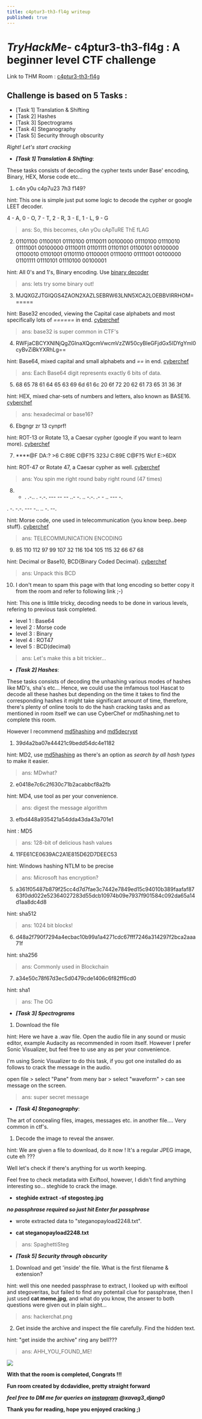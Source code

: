 ```yaml
---
title: c4ptur3-th3-fl4g writeup
published: true
---
```


# ***TryHackMe***- c4ptur3-th3-fl4g : A beginner level CTF challenge

Link to THM Room : [c4ptur3-th3-fl4g](https://tryhackme.com/room/c4ptur3th3fl4g)

## Challenge is based on 5 Tasks :

- [Task 1] Translation & Shifting 
- [Task 2] Hashes 
- [Task 3] Spectrograms 
- [Task 4] Steganography 
- [Task 5] Security through obscurity 

*Right! Let's start cracking*

- ***[Task 1] Translation & Shifting***:

These tasks consists of decoding the cypher texts under Base' encoding, Binary, HEX, Morse code etc...

1. c4n y0u c4p7u23 7h3 f149?

hint: This one is simple just put some logic to decode the cypher or google LEET decoder.

4 - A, 0 - O, 7 - T, 2 - R, 3 - E, 1 - L, 9 - G

> ans: So, this becomes, cAn yOu cApTuRE ThE fLAG

2. 01101100 01100101 01110100 01110011 00100000 01110100 01110010 01111001 00100000 01110011 01101111 01101101 01100101 00100000 01100010 01101001 01101110 01100001 01110010 01111001 00100000 01101111 01110101 01110100 00100001

hint: All 0's and 1's, Binary encoding. Use [binary decoder](https://cryptii.com/pipes/binary-decoder) 

> ans: lets try some binary out!

3. MJQXGZJTGIQGS4ZAON2XAZLSEBRW63LNN5XCA2LOEBBVIRRHOM======

hint: Base32 encoded, viewing the Capital case alphabets and most specifically lots of *======* in end. [cyberchef](https://cyberchef.kaltenhauser.rocks/) 

> ans: base32 is super common in CTF's

4. RWFjaCBCYXNlNjQgZGlnaXQgcmVwcmVzZW50cyBleGFjdGx5IDYgYml0cyBvZiBkYXRhLg==

hint: Base64, mixed capital and small alphabets and *==* in end. [cyberchef](https://cyberchef.kaltenhauser.rocks/) 

> ans: Each Base64 digit represents exactly 6 bits of data.

5. 68 65 78 61 64 65 63 69 6d 61 6c 20 6f 72 20 62 61 73 65 31 36 3f

hint: HEX, mixed char-sets of numbers and letters, also known as BASE16. [cyberchef](https://cyberchef.kaltenhauser.rocks/)

> ans: hexadecimal or base16?

6. Ebgngr zr 13 cynprf!

hint: ROT-13 or Rotate 13, a Caesar cypher (google if you want to learn more). [cyberchef](https://cyberchef.kaltenhauser.rocks/)

7. ****@F DA:? >6 C:89E C@F?5 323J C:89E C@F?5 Wcf E:>6DX

hint: ROT-47 or Rotate 47, a Caesar cypher as well. [cyberchef](https://cyberchthef.kaltenhauser.rocks/)

> ans: You spin me right round baby right round (47 times)

8. - . .-.. . -.-. --- -- -- ..- -. .. -.-. .- - .. --- -.

. -. -.-. --- -.. .. -. --.

hint: Morse code, one used in telecommunication {you know beep..beep stuff}. [cyberchef](https://cyberchef.kaltenhauser.rocks/)

> ans: TELECOMMUNICATION ENCODING

9. 85 110 112 97 99 107 32 116 104 105 115 32 66 67 68

hint: Decimal or Base10, BCD{Binary Coded Decimal}. [cyberchef](https://cyberchef.kaltenhauser.rocks/)

> ans: Unpack this BCD

10. I don't mean to spam this page with that long encoding so better copy it from the room and refer to following link ;-)

hint: This one is littile tricky, decoding needs to be done in various levels, refering to previous task completed.

+ level 1 : Base64
+ level 2 : Morse code
+ level 3 : Binary
+ level 4 : ROT47
+ level 5 : BCD(decimal)

> ans: Let's make this a bit trickier...

- ***[Task 2] Hashes***:

These tasks consists of decoding the unhashing various modes of hashes like MD's, sha's etc... Hence, we could use the imfamous tool Hascat to decode all these hashes but depending on the time it takes to find the corresponding hashes it might take significant amount of time, therefore, there's plenty of online tools to do the hash cracking tasks and as mentioned in room itself we can use CyberChef or md5hashing.net to complete this room.

However I recommend [md5hashing](https://md5hashing.net/) and [md5decrypt](https://md5decrypt.net/)

1. 39d4a2ba07e44421c9bedd54dc4e1182

hint: MD2, use [md5hashing](https://md5hashing.net/) as there's an option as *search by all hash types* to make it easier.

> ans: MDwhat?

2. e0418e7c6c2f630c71b2acabbcf8a2fb

hint: MD4, use tool as per your convenience.

> ans: digest the message algorithm

3. efbd448a935421a54dda43da43a701e1

hint : MD5

> ans: 128-bit of delicious hash values

4. 11FE61CE0639AC2A1E815D62D7DEEC53 

hint: Windows hashing NTLM to be precise

> ans: Microsoft has encryption?

5. a361f05487b879f25cc4d7d7fae3c7442e7849ed15c94010b389faafaf8763f0dd022e52364027283d55dcb10974b09e7937f901584c092da65a14d1aa8dc4d8

hint: sha512

> ans: 1024 bit blocks!

6. d48a2f790f7294a4ecbac10b99a1a4271cdc67fff7246a314297f2bca2aaa71f

hint: sha256

> ans: Commonly used in Blockchain

7. a34e50c78f67d3ec5d0479cde1406c6f82ff6cd0

hint: sha1

> ans: The OG

- ***[Task 3] Spectrograms***

1. Download the file

hint: Here we have a .wav file. Open the audio file in any sound or music editor, example Audacity as recommended in room itself.
However I prefer Sonic Visualizer, but feel free to use any as per your convenience.

I'm using Sonic Visualizer to do this task, if you got one installed do as follows to crack the message in the audio.

open file > select "Pane" from meny bar > select "waveform" > can see message on the screen.

> ans: super secret message

- ***[Task 4] Steganography***:

The art of concealing files, images, messages etc. in another file.... Very common in ctf's.

1. Decode the image to reveal the answer.

hint: We are given a file to download, do it now ! It's a regular JPEG image, cute eh ???

Well let's check if there's anything for us worth keeping.

Feel free to check metadata with Exiftool, however, I didn't find anything interesting so... steghide to crack the image.

+  **steghide extract -sf stegosteg.jpg**

***no passphrase required so just hit Enter for passphrase***

+ wrote extracted data to "steganopayload2248.txt".

+ **cat steganopayload2248.txt**

> ans: SpaghettiSteg

- ***[Task 5] Security through obscurity***

1. Download and get 'inside' the file. What is the first filename & extension?

hint: well this one needed passphrase to extract, I looked up with exiftool and stegoveritas, but failed to find any potentail clue for passphrase, then I just used **cat meme.jpg**, and what do you know, the answer to both questions were given out in plain sight...

> ans: hackerchat.png

2. Get inside the archive and inspect the file carefully. Find the hidden text.

hint: "get inside the archive" ring any bell???

> ans: AHH_YOU_FOUND_ME!

<img src="/images/ctf.JPG">

**With that the room is completed, Congrats !!!**

**Fun room created by dcdavidlee, pretty straight forward**

***feel free to DM me for queries on [instagram](https://www.instagram.com) @xavag3_djang0***

**Thank you for reading, hope you enjoyed cracking ;)**  

